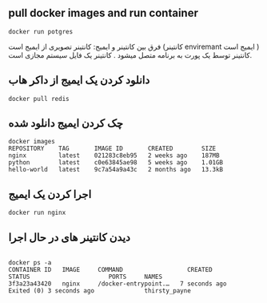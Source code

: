 ## pull docker images and run container

```
docker run potgres
```

فرق بین کانتینر و ایمیج:
کانتینر تصویری از ایمیج است (کانتینر enviremant ایمیج است )
کانتینر توسط یک پورت به برنامه متصل میشود .
کانتینر یک فایل سیستم مجازی است.


## دانلود کردن یک ایمیج از داکر هاب

```
docker pull redis
```

## چک کردن ایمیج دانلود شده


```
docker images
REPOSITORY    TAG       IMAGE ID       CREATED        SIZE
nginx         latest    021283c8eb95   2 weeks ago    187MB
python        latest    c0e63845ae98   5 weeks ago    1.01GB
hello-world   latest    9c7a54a9a43c   2 months ago   13.3kB
```

## اجرا کردن یک ایمیج
```
docker run nginx
```

## دیدن کانتینر های در حال اجرا


```

docker ps -a
CONTAINER ID   IMAGE     COMMAND                  CREATED          STATUS                      PORTS     NAMES
3f3a23a43420   nginx     /docker-entrypoint.…   7 seconds ago    Exited (0) 3 seconds ago              thirsty_payne

```
##
